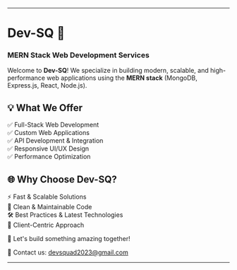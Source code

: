 
<!--
**dev-sq/dev-sq** is a ✨ _special_ ✨ repository because its `README.md` (this file) appears on your GitHub profile.

Here are some ideas to get you started:

- 🔭 I’m currently working on ...
- 🌱 I’m currently learning ...
- 👯 I’m looking to collaborate on ...
- 🤔 I’m looking for help with ...
- 💬 Ask me about ...
- 📫 How to reach me: ...
- 😄 Pronouns: ...
- ⚡ Fun fact: ...

-->



---

# Dev-SQ 🚀  
### MERN Stack Web Development Services  

Welcome to **Dev-SQ**! We specialize in building modern, scalable, and high-performance web applications using the **MERN stack** (MongoDB, Express.js, React, Node.js).  

## 💡 What We Offer  
✅ Full-Stack Web Development  
✅ Custom Web Applications  
✅ API Development & Integration  
✅ Responsive UI/UX Design  
✅ Performance Optimization  

## 🌐 Why Choose Dev-SQ?  
⚡ Fast & Scalable Solutions  
🔧 Clean & Maintainable Code  
🛠️ Best Practices & Latest Technologies  
🤝 Client-Centric Approach  

🚀 Let's build something amazing together!  

📩 Contact us: devsquad2023@gmail.com  

---
